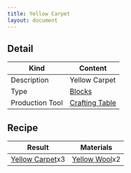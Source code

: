 ```yaml
---
title: Yellow Carpet
layout: document
---
```

## Detail

|Kind|Content|
|---|---|
|Description|Yellow Carpet|
|Type|[Blocks](Blocks)|
|Production Tool|[Crafting Table](Crafting_Table)|

## Recipe

|Result|Materials|
|---|---|
|[Yellow Carpet](Yellow_Carpet)x3|[Yellow Wool](Yellow_Wool)x2|

